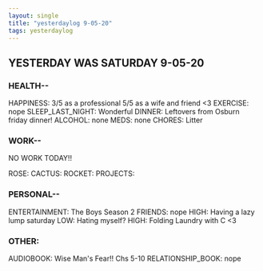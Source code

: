 ```yaml
---
layout: single
title: "yesterdaylog 9-05-20"
tags: yesterdaylog
---
```


## YESTERDAY WAS SATURDAY 9-05-20

### HEALTH--

HAPPINESS: 3/5 as a professional 5/5 as a wife and friend <3
EXERCISE: nope
SLEEP_LAST_NIGHT: Wonderful
DINNER: Leftovers from Osburn friday dinner!
ALCOHOL: none
MEDS: none
CHORES: Litter

### WORK--

NO WORK TODAY!!

ROSE:
CACTUS:
ROCKET:
PROJECTS:

### PERSONAL--

ENTERTAINMENT: The Boys Season 2
FRIENDS: nope
HIGH: Having a lazy lump saturday
LOW: Hating myself?
HIGH: Folding Laundry with C <3

### OTHER:

AUDIOBOOK: Wise Man's Fear!! Chs 5-10
RELATIONSHIP_BOOK: nope
